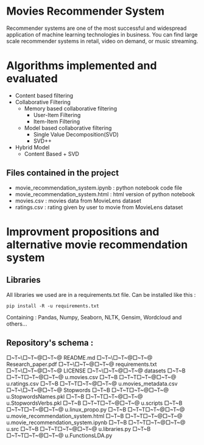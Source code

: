 # Movies Recommender System
Recommender systems are one of the most successful and widespread application of machine learning technologies in business. You can find large scale recommender systems in retail, video on demand, or music streaming.

# Algorithms implemented and evaluated
  * Content based filtering
  * Collaborative Filtering
    * Memory based collaborative filtering
      * User-Item Filtering
      * Item-Item Filtering
    * Model based collaborative filtering
      * Single Value Decomposition(SVD)
      * SVD++
  * Hybrid Model
      * Content Based + SVD 
  
  ## Files contained in the project
  * movie_recommendation_system.ipynb : python notebook code file
  * movie_recommendation_system.html : html version of python notebook
  * movies.csv : movies data from MovieLens dataset
  * ratings.csv : rating given by user to movie from MovieLens dataset 

# Improvment propositions and alternative movie recommendation system

  ## Libraries

  All libraries we used are in a requirements.txt file. Can be installed like this : 
  
  `pip install -R -u requirements.txt`

  Containing : Pandas, Numpy, Seaborn, NLTK, Gensim, Wordcloud and others...

 ##  Repository's schema :

   □~T~\□~T~@□~T~@ README.md
   □~T~\□~T~@□~T~@ Research_paper.pdf
   □~T~\□~T~@□~T~@ requirements.txt
   □~T~\□~T~@□~T~@ LICENSE
   □~T~\□~T~@□~T~@ datasets
   □~T~B   □~T~T□~T~@□~T~@ u.movies.csv
   □~T~B   □~T~T□~T~@□~T~@ u.ratings.csv
   □~T~B   □~T~T□~T~@□~T~@ u.movies_metadata.csv
   □~T~\□~T~@□~T~@ Stopwords
   □~T~B   □~T~T□~T~@□~T~@ u.StopwordsNames.pkl
   □~T~B   □~T~T□~T~@□~T~@ u.StopwordsVerbs.pkl
   □~T~B   □~T~T□~T~@□~T~@ u.scripts
   □~T~B   □~T~T□~T~@□~T~@ u.linux_propo.py
   □~T~B   □~T~T□~T~@□~T~@ u.movie_recommendation_system.html
   □~T~B   □~T~T□~T~@□~T~@ u.movie_recommendation_system.ipynb
   □~T~B   □~T~T□~T~@□~T~@ u.src
   □~T~B   □~T~T□~T~@□~T~@ u.libraries.py
   □~T~B   □~T~T□~T~@□~T~@ u.FunctionsLDA.py

